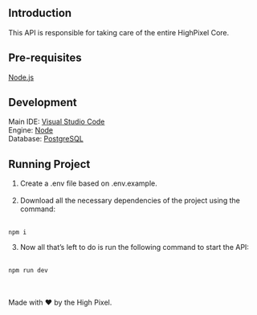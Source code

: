 ## Introduction
This API is responsible for taking care of the entire HighPixel Core.

## Pre-requisites

[Node.js](https://nodejs.org/) <br>

## Development

Main IDE: [Visual Studio Code](https://code.visualstudio.com) <br>
Engine: [Node](https://nodejs.org) <br>
Database: [PostgreSQL](https://www.postgresql.org/)


## Running Project 

1. Create a .env file based on .env.example.
<br/> <br/>
2. Download all the necessary dependencies of the project using the command: <br/> <br/>

```
npm i
```
3. Now all that’s left to do is run the following command to start the API: <br/> <br/>

```
npm run dev
```


<br><br>
Made with ❤️ by the High Pixel.
